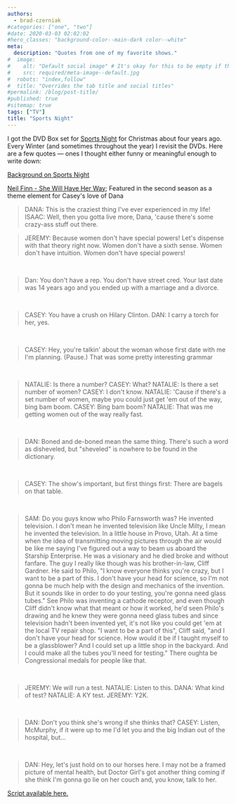 ```yaml
---
authors:
  - brad-czerniak
#categories: ["one", "two"]
#date: 2020-03-03 02:02:02
#hero_classes: "background-color--main-dark color--white"
meta:
  description: "Quotes from one of my favorite shows."
#  image:
#    alt: "Default social image" # It's okay for this to be empty if the image is decorative
#    src: required/meta-image--default.jpg
#  robots: "index,follow"
#  title: "Overrides the tab title and social titles"
#permalink: /blog/post-title/
#published: true
#sitemap: true
tags: ["TV"]
title: "Sports Night"
---
```


I got the DVD Box set for
[Sports Night](http://www.amazon.com/Sports-Night-Complete-Boxed-Set/dp/B00006IRH9/ref=pd_bbs_sr_1?ie=UTF8&s=dvd&qid=1199217769&sr=8-1)
for Christmas about four years ago. Every Winter (and sometimes throughout the year) I revisit the DVDs. Here are a few
quotes — ones I thought either funny or meaningful enough to write down:

[Background on Sports Night](http://en.wikipedia.org/wiki/Sports_Night)

[Neil Finn - She Will Have Her Way](http://youtube.com/watch?v=2rcKosVvpLY); Featured in the second season as a theme
element for Casey's love of Dana

> DANA: This is the craziest thing I've ever experienced in my life!
> ISAAC: Well, then you gotta live more, Dana, 'cause there's some crazy-ass stuff out there.


> JEREMY: Because women don't have special powers! Let's dispense with that theory right now. Women don't have a sixth sense.
> Women don't have intuition. Women don't have special powers!

​
> Dan: You don't have a rep. You don't have street cred. Your last date was 14 years ago and you ended up with a marriage and a divorce.

​
> CASEY: You have a crush on Hilary Clinton.
> DAN: I carry a torch for her, yes.

​
> CASEY: Hey, you're talkin' about the woman whose first date with me I'm planning. (Pause.) That was some pretty interesting grammar

​
> NATALIE: Is there a number?
> CASEY: What?
> NATALIE: Is there a set number of women?
> CASEY: I don't know.
> NATALIE: 'Cause if there's a set number of women, maybe you could just get 'em out of the way, bing bam boom.
> CASEY: Bing bam boom?
> NATALIE: That was me getting women out of the way really fast.

​
> DAN: Boned and de-boned mean the same thing. There's such a word as disheveled, but "sheveled" is nowhere to be found in the dictionary.

​
> CASEY: The show's important, but first things first: There are bagels on that table.

​
> SAM: Do you guys know who Philo Farnsworth was? He invented television. I don't mean he invented television like Uncle Milty,
> I mean he invented the television. In a little house in Provo, Utah. At a time when the idea of transmitting moving pictures
> through the air would be like me saying I've figured out a way to beam us aboard the Starship Enterprise. He was a visionary
> and he died broke and without fanfare. The guy I really like though was his brother-in-law, Cliff Gardner. He said to Philo,
> "I know everyone thinks you're crazy, but I want to be a part of this. I don't have your head for science, so I'm not
> gonna be much help with the design and mechanics of the invention. But it sounds like in order to do your testing, you're
> gonna need glass tubes." See Philo was inventing a cathode receptor, and even though Cliff didn't know what that meant
> or how it worked, he'd seen Philo's drawing and he knew they were gonna need glass tubes and since television hadn't been
> invented yet, it's not like you could get 'em at the local TV repair shop. "I want to be a part of this", Cliff said,
> "and I don't have your head for science. How would it be if I taught myself to be a glassblower? And I could set up a
> little shop in the backyard. And I could make all the tubes you'll need for testing." There oughta be Congressional medals
> for people like that.

​
> JEREMY: We will run a test.
> NATALIE: Listen to this.
> DANA: What kind of test?
> NATALIE: A KY test.
> JEREMY: Y2K.

​
> DAN: Don't you think she's wrong if she thinks that?
> CASEY: Listen, McMurphy, if it were up to me I'd let you and the big Indian out of the hospital, but…

​
> DAN: Hey, let's just hold on to our horses here. I may not be a framed picture of mental health, but Doctor Girl's got
> another thing coming if she think I'm gonna go lie on her couch and, you know, talk to her.

[Script available here.](http://sportsnight.tktv.net/)
